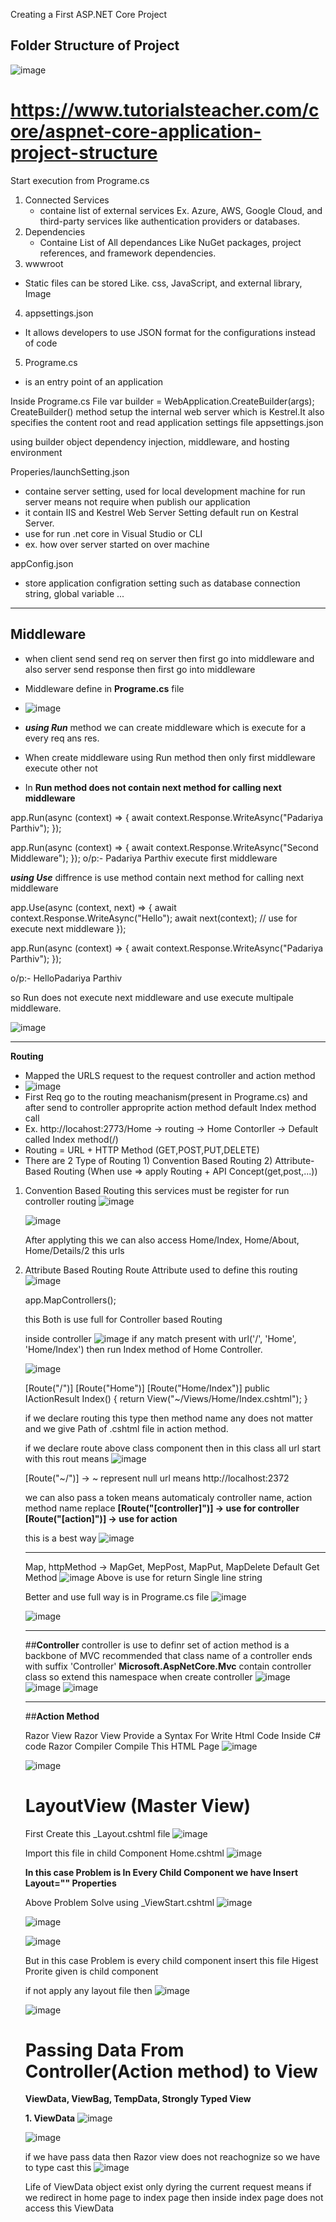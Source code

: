Creating a First ASP.NET Core Project

## Folder Structure of Project
![image](https://github.com/user-attachments/assets/0714cd91-8c2d-450f-bf15-ee258b6a5ad0)
# https://www.tutorialsteacher.com/core/aspnet-core-application-project-structure

Start execution from Programe.cs
1. Connected Services
   - containe list of external services Ex. Azure, AWS, Google Cloud, and third-party services like authentication providers or databases.
2. Dependencies
   - Containe List of All dependances Like  NuGet packages, project references, and framework dependencies.
3. wwwroot
  - Static files can be stored Like. css, JavaScript, and external library, Image
4. appsettings.json
  -  It allows developers to use JSON format for the configurations instead of code
5. Programe.cs
  - is an entry point of an application  


Inside Programe.cs File
var builder = WebApplication.CreateBuilder(args);
CreateBuilder() method setup the internal web server which is Kestrel.It also specifies the content root and read application settings file appsettings.json

using builder object dependency injection, middleware, and hosting environment



Properies/launchSetting.json
-   containe server setting, used for local development machine for run server means not require when publish our application
-   it contain IIS and Kestrel Web Server Setting default run on Kestral Server.
-   use for run .net core in Visual Studio or CLI
-   ex. how over server started on over machine

appConfig.json
-   store application configration setting such as database connection string, global variable ...


---------------------------------------------------------------------------------------------------------------------------------------------------------------------------------------------------------------------


## Middleware
- when client send send req on server then first go into middleware and also server send response then first go into middleware
- Middleware define in **Programe.cs** file
- ![image](https://github.com/user-attachments/assets/a261d235-281c-481a-9bf7-b8fae3b006f1)

- _**using Run**_ method we can create middleware which is execute for a every req ans res.
- When create middleware using Run method then only first middleware execute other not
- In **Run method does not contain next method for calling next middleware**

app.Run(async (context) => {
    await context.Response.WriteAsync("Padariya Parthiv");
});

app.Run(async (context) =>
{
    await context.Response.WriteAsync("Second Middleware");
});
o/p:- Padariya Parthiv
execute first middleware

_**using Use**_ 
diffrence is use method contain next method for calling next middleware

app.Use(async (context, next) =>
{
    await context.Response.WriteAsync("Hello");
    await next(context); // use for execute next middleware
});

app.Run(async (context) => {
    await context.Response.WriteAsync("Padariya Parthiv");
});

o/p:- HelloPadariya Parthiv

so Run does not execute next middleware and use execute multipale middleware.

![image](https://github.com/user-attachments/assets/ffadc282-bb82-4aba-97ef-03122854773b)


---------------------------------------------------------------------------------------------------------------------------------------------------------------------------------------------------------------------


**Routing**
-   Mapped the URLS request to the request controller and action method
-   ![image](https://github.com/user-attachments/assets/dbe05334-a044-4831-9049-3a4861706d44)
-   First Req go to the routing meachanism(present in Programe.cs) and after send to controller approprite action method default Index method call
-   Ex. http://locahost:2773/Home  -> routing -> Home Contorller -> Default called Index method(/)
-   Routing = URL + HTTP Method (GET,POST,PUT,DELETE)
-   There are 2 Type of Routing
         1) Convention Based Routing
         2) Attribute-Based Routing (When use => apply Routing + API Concept(get,post,...))




1) Convention Based Routing
   this services must be register for run controller routing
   ![image](https://github.com/user-attachments/assets/4556698c-c20c-4810-9023-d1fde6044f1a)

   ![image](https://github.com/user-attachments/assets/305b41ba-c176-4968-abce-d20dc4145719)

   After applyting this we can also access Home/Index, Home/About, Home/Details/2 this urls



2) Attribute Based Routing
   Route Attribute used to define this routing
   ![image](https://github.com/user-attachments/assets/4556698c-c20c-4810-9023-d1fde6044f1a)

   app.MapControllers();

   this Both is use full for Controller based Routing

   inside controller
   ![image](https://github.com/user-attachments/assets/f366f06d-15b1-4b65-8f09-f872c9f5b7c8)
   if any match present with url('/', 'Home', 'Home/Index') then run Index method of Home Controller.

   ![image](https://github.com/user-attachments/assets/bbafefc9-bfa5-43c4-96f3-47d047bdd340)

   [Route("/")]
   [Route("Home")]
   [Route("Home/Index")]
   public IActionResult Index()
   {
       return View("~/Views/Home/Index.cshtml");
   }

   if we declare routing this type then method name any does not matter and we give Path of .cshtml file in action method.

   if we declare route above class component then in this class all url start with this rout
   means
   ![image](https://github.com/user-attachments/assets/2665927c-3998-4987-b1d5-546dc2643c98)

   [Route("~/")]  -> ~ represent null url means http://localhost:2372

   we can also pass a token means automaticaly controller name, action method name replace
   **[Route("[controller]")]  -> use for controller
   [Route("[action]")]  -> use for action**

   this is a best way
   ![image](https://github.com/user-attachments/assets/5a1963a3-3f09-45d8-9517-d40251b1590c)


   -----------------------------------------------------------------------------------------------------------------------------------------------------------------------------------------------------------------


   Map, httpMethod -> MapGet, MepPost, MapPut, MapDelete
   Default Get Method
   ![image](https://github.com/user-attachments/assets/069bfa7b-375e-48e1-a4e4-768fa943087d)
   Above is use for return Single line string

   Better and use full way is in Programe.cs file
   ![image](https://github.com/user-attachments/assets/85e3b61e-6f0c-42b7-9765-ae1e6b43b464)

   ![image](https://github.com/user-attachments/assets/3ddb3dfb-603b-451a-a67f-486d338f10f0)


   -----------------------------------------------------------------------------------------------------------------------------------------------------------------------------------------------------------------
   ##**Controller**
   controller is use to definr set of action method
   is a backbone of MVC
   recommended that class name of a controller ends with suffix 'Controller'
   **Microsoft.AspNetCore.Mvc** contain controller class so extend this namespace when create controller
   ![image](https://github.com/user-attachments/assets/4d5e9071-2eac-4a71-ae82-5baf5eba119a)
   ![image](https://github.com/user-attachments/assets/3398970b-7948-4a1c-a473-930e711375d6)
   ![image](https://github.com/user-attachments/assets/568cb143-3849-4b0a-b01a-c66e54a4d7ab)


   -----------------------------------------------------------------------------------------------------------------------------------------------------------------------------------------------------------------
   ##**Action Method**
   
   Razor View
   Razor View Provide a Syntax For Write Html Code Inside C# code
   Razor Compiler Compile This HTML Page
   ![image](https://github.com/user-attachments/assets/34f7c6c8-ebbd-4c30-b3cb-c902b169a30f)

   ![image](https://github.com/user-attachments/assets/f6297eb0-e6f7-49fe-a108-a920f4e3f59a)


   # LayoutView (Master View)
   First Create this _Layout.cshtml file 
   ![image](https://github.com/user-attachments/assets/e9e95ac0-d78d-431a-b381-087e9b231d45)

   Import this file in child Component
   Home.cshtml
   ![image](https://github.com/user-attachments/assets/ec996f64-efc5-48f3-8413-bd0e0f19cc93)

   **In this case Problem is In Every Child Component we have Insert Layout="" Properties**

   Above Problem Solve using _ViewStart.cshtml
   ![image](https://github.com/user-attachments/assets/03f0de1a-7f86-4f62-a5c1-32d83ef6a2d9)

   ![image](https://github.com/user-attachments/assets/0c56af91-60dd-42d2-85f8-06b6fd35300e)

   ![image](https://github.com/user-attachments/assets/22e16050-c305-4286-ae32-7ef71a0b68fc)

   But in this case Problem is every child component insert this file
   Higest Prorite given is child component

   if not apply any layout file then
   ![image](https://github.com/user-attachments/assets/ac808bda-2b39-4b41-a945-d6dc9f0322dc)

   ![image](https://github.com/user-attachments/assets/96717cab-baa6-4800-9067-064f6ad7f1ec)

   # Passing Data From Controller(Action method) to View
   **ViewData, ViewBag, TempData, Strongly Typed View**

   **1. ViewData**
   ![image](https://github.com/user-attachments/assets/33910766-2bf9-4ca7-a846-871eefd27773)

   ![image](https://github.com/user-attachments/assets/4bd582b7-0638-4710-9e82-a6c822d25f1f)

   if we have pass data then Razor view does not reachognize so we have to type cast this
   ![image](https://github.com/user-attachments/assets/ebc99efd-6ce2-43cc-97ac-df6c155fdd54)

   Life of ViewData object exist only dyring the current request means if we redirect in home page to index page then inside index page does not access this ViewData 
